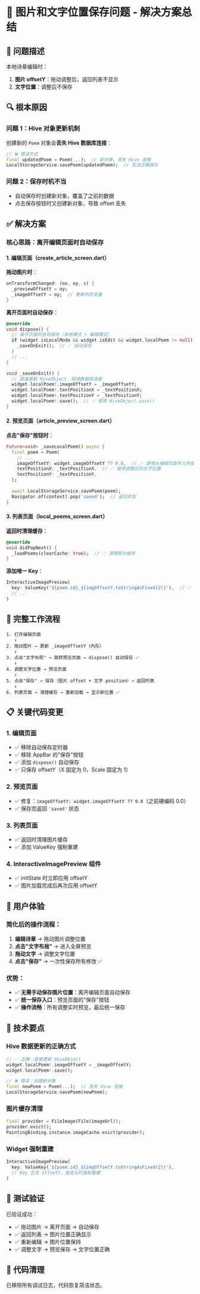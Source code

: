 # 🎉 图片和文字位置保存问题 - 解决方案总结

## 🐛 问题描述

本地诗章编辑时：
1. **图片 offsetY**：拖动调整后，返回列表不显示
2. **文字位置**：调整后不保存

## 🔍 根本原因

### 问题 1：Hive 对象更新机制
创建新的 `Poem` 对象会**丢失 Hive 数据库连接**：
```dart
// ❌ 错误方式
final updatedPoem = Poem(...);  // 新对象，丢失 Hive 连接
LocalStorageService.savePoem(updatedPoem);  // 无法正确保存
```

### 问题 2：保存时机不当
- 自动保存时创建新对象，覆盖了之前的数据
- 点击保存按钮时又创建新对象，导致 offset 丢失

## ✅ 解决方案

### 核心思路：**离开编辑页面时自动保存**

#### 1. **编辑页面**（create_article_screen.dart）

**拖动图片时**：
```dart
onTransformChanged: (ox, oy, s) {
  _previewOffsetY = oy;
  _imageOffsetY = oy;  // 更新内存变量
}
```

**离开页面时自动保存**：
```dart
@override
void dispose() {
  // 离开页面时自动保存（本地模式 + 编辑模式）
  if (widget.isLocalMode && widget.isEdit && widget.localPoem != null) {
    _saveOnExit();  // ✅ 自动保存
  }
  // ...
}

void _saveOnExit() {
  // 直接更新 HiveObject，保持数据库连接
  widget.localPoem!.imageOffsetY = _imageOffsetY;
  widget.localPoem!.textPositionX = _textPositionX;
  widget.localPoem!.textPositionY = _textPositionY;
  widget.localPoem!.save();  // ✅ 使用 HiveObject.save()
}
```

#### 2. **预览页面**（article_preview_screen.dart）

**点击"保存"按钮时**：
```dart
Future<void> _saveLocalPoem() async {
  final poem = Poem(
    // ...
    imageOffsetY: widget.imageOffsetY ?? 0.0,  // ✅ 使用从编辑页面传入的值
    textPositionX: _textPositionX,  // ✅ 使用调整后的文字位置
    textPositionY: _textPositionY,
  );
  
  await LocalStorageService.savePoem(poem);
  Navigator.of(context).pop('saved');  // 返回状态
}
```

#### 3. **列表页面**（local_poems_screen.dart）

**返回时清理缓存**：
```dart
@override
void didPopNext() {
  _loadPoems(clearCache: true);  // ✅ 清理图片缓存
}
```

**添加唯一 Key**：
```dart
InteractiveImagePreview(
  key: ValueKey('${poem.id}_${imgOffsetY.toStringAsFixed(2)}'),  // ✅ offsetY 变化时重建
  // ...
)
```

## 🎯 完整工作流程

```
1. 打开编辑页面
   ↓
2. 拖动图片 → 更新 _imageOffsetY（内存）
   ↓
3. 点击"文字布局" → 跳转预览页面 → dispose() 自动保存 ✅
   ↓
4. 调整文字位置 → 预览页面
   ↓
5. 点击"保存" → 保存（图片 offset + 文字 position）→ 返回列表
   ↓
6. 列表页面 → 清理缓存 → 重新加载 → 显示新位置 ✅
```

## 📋 关键代码变更

### 1. 编辑页面
- ✅ 移除自动保存定时器
- ✅ 移除 AppBar 的"保存"按钮
- ✅ 添加 `dispose()` 自动保存
- ✅ 只保存 offsetY（X 固定为 0，Scale 固定为 1）

### 2. 预览页面
- ✅ 修复：`imageOffsetY: widget.imageOffsetY ?? 0.0`（之前硬编码 0.0）
- ✅ 保存完返回 `'saved'` 状态

### 3. 列表页面
- ✅ 返回时清理图片缓存
- ✅ 添加 ValueKey 强制重建

### 4. InteractiveImagePreview 组件
- ✅ initState 时立即应用 offsetY
- ✅ 图片加载完成后再次应用 offsetY

## 🎨 用户体验

### 简化后的操作流程：
1. **编辑诗章** → 拖动图片调整位置
2. **点击"文字布局"** → 进入全屏预览
3. **拖动文字** → 调整文字位置
4. **点击"保存"** → 一次性保存所有修改 ✅

### 优势：
- ✅ **无需手动保存图片位置**：离开编辑页面自动保存
- ✅ **统一保存入口**：预览页面的"保存"按钮
- ✅ **操作流畅**：所有调整实时预览，最后统一保存

## 🔑 技术要点

### Hive 数据更新的正确方式
```dart
// ✅ 正确：直接更新 HiveObject
widget.localPoem!.imageOffsetY = _imageOffsetY;
widget.localPoem!.save();

// ❌ 错误：创建新对象
final newPoem = Poem(...);  // 丢失 Hive 连接
LocalStorageService.savePoem(newPoem);
```

### 图片缓存清理
```dart
final provider = FileImage(File(imageUrl));
provider.evict();
PaintingBinding.instance.imageCache.evict(provider);
```

### Widget 强制重建
```dart
InteractiveImagePreview(
  key: ValueKey('${poem.id}_${imgOffsetY.toStringAsFixed(2)}'),
  // Key 包含 offsetY，值变化时强制重建
)
```

## 🚀 测试验证

已验证成功：
- ✅ 拖动图片 → 离开页面 → 自动保存
- ✅ 返回列表 → 图片位置正确显示
- ✅ 重新编辑 → 图片位置保持
- ✅ 调整文字 → 预览保存 → 文字位置正确

## 📝 代码清理

已移除所有调试日志，代码恢复简洁状态。
